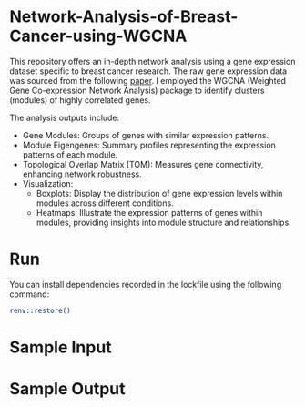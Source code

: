 # Network-Analysis-of-Breast-Cancer-using-WGCNA
This repository offers an in-depth network analysis using a gene expression dataset specific to breast cancer research. The raw gene expression data was sourced from the following [paper](https://www.ncbi.nlm.nih.gov/pmc/articles/PMC8762060/). I employed the WGCNA (Weighted Gene Co-expression Network Analysis) package to identify clusters (modules) of highly correlated genes. 

The analysis outputs include:
- Gene Modules: Groups of genes with similar expression patterns.
- Module Eigengenes: Summary profiles representing the expression patterns of each module.
- Topological Overlap Matrix (TOM): Measures gene connectivity, enhancing network robustness.
- Visualization:
  - Boxplots: Display the distribution of gene expression levels within modules across different conditions.
  - Heatmaps: Illustrate the expression patterns of genes within modules, providing insights into module structure and relationships.

# Run
You can install dependencies recorded in the lockfile using the following command:
```bash
renv::restore()
```

# Sample Input


# Sample Output

